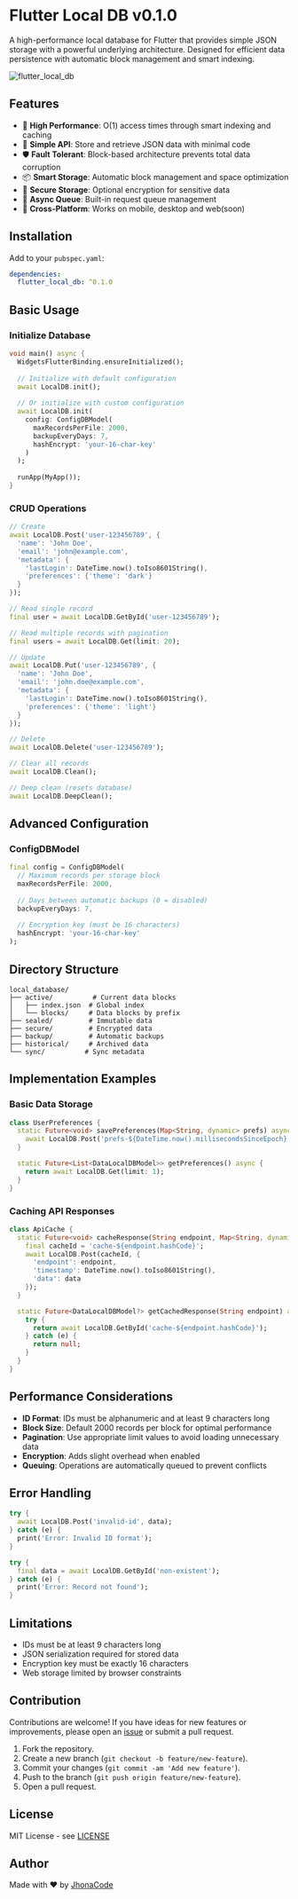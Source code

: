 # Flutter Local DB v0.1.0

A high-performance local database for Flutter that provides simple JSON storage with a powerful underlying architecture. Designed for efficient data persistence with automatic block management and smart indexing.

![flutter_local_db](https://github.com/user-attachments/assets/09c97008-cfc6-4588-b54c-5737ad00e9e4)



## Features

- 🚀 **High Performance**: O(1) access times through smart indexing and caching
- 🎯 **Simple API**: Store and retrieve JSON data with minimal code
- 🛡️ **Fault Tolerant**: Block-based architecture prevents total data corruption
- 📦 **Smart Storage**: Automatic block management and space optimization
- 🔐 **Secure Storage**: Optional encryption for sensitive data
- 🔄 **Async Queue**: Built-in request queue management
- 📱 **Cross-Platform**: Works on mobile, desktop and web(soon)

## Installation

Add to your `pubspec.yaml`:

```yaml
dependencies:
  flutter_local_db: ^0.1.0
```

## Basic Usage

### Initialize Database

```dart
void main() async {
  WidgetsFlutterBinding.ensureInitialized();
  
  // Initialize with default configuration
  await LocalDB.init();
  
  // Or initialize with custom configuration
  await LocalDB.init(
    config: ConfigDBModel(
      maxRecordsPerFile: 2000,
      backupEveryDays: 7,
      hashEncrypt: 'your-16-char-key'
    )
  );
  
  runApp(MyApp());
}
```

### CRUD Operations

```dart
// Create
await LocalDB.Post('user-123456789', {
  'name': 'John Doe',
  'email': 'john@example.com',
  'metadata': {
    'lastLogin': DateTime.now().toIso8601String(),
    'preferences': {'theme': 'dark'}
  }
});

// Read single record
final user = await LocalDB.GetById('user-123456789');

// Read multiple records with pagination
final users = await LocalDB.Get(limit: 20);

// Update
await LocalDB.Put('user-123456789', {
  'name': 'John Doe',
  'email': 'john.doe@example.com',
  'metadata': {
    'lastLogin': DateTime.now().toIso8601String(),
    'preferences': {'theme': 'light'}
  }
});

// Delete
await LocalDB.Delete('user-123456789');

// Clear all records
await LocalDB.Clean();

// Deep clean (resets database)
await LocalDB.DeepClean();
```

## Advanced Configuration

### ConfigDBModel

```dart
final config = ConfigDBModel(
  // Maximum records per storage block
  maxRecordsPerFile: 2000,
  
  // Days between automatic backups (0 = disabled)
  backupEveryDays: 7,
  
  // Encryption key (must be 16 characters)
  hashEncrypt: 'your-16-char-key'
);
```

## Directory Structure

```
local_database/
├── active/          # Current data blocks
│   ├── index.json  # Global index
│   └── blocks/     # Data blocks by prefix
├── sealed/         # Immutable data
├── secure/         # Encrypted data
├── backup/         # Automatic backups
├── historical/     # Archived data
└── sync/          # Sync metadata
```

## Implementation Examples

### Basic Data Storage
```dart
class UserPreferences {
  static Future<void> savePreferences(Map<String, dynamic> prefs) async {
    await LocalDB.Post('prefs-${DateTime.now().millisecondsSinceEpoch}', prefs);
  }

  static Future<List<DataLocalDBModel>> getPreferences() async {
    return await LocalDB.Get(limit: 1);
  }
}
```

### Caching API Responses
```dart
class ApiCache {
  static Future<void> cacheResponse(String endpoint, Map<String, dynamic> data) async {
    final cacheId = 'cache-${endpoint.hashCode}';
    await LocalDB.Post(cacheId, {
      'endpoint': endpoint,
      'timestamp': DateTime.now().toIso8601String(),
      'data': data
    });
  }

  static Future<DataLocalDBModel?> getCachedResponse(String endpoint) async {
    try {
      return await LocalDB.GetById('cache-${endpoint.hashCode}');
    } catch (e) {
      return null;
    }
  }
}
```

## Performance Considerations

- **ID Format**: IDs must be alphanumeric and at least 9 characters long
- **Block Size**: Default 2000 records per block for optimal performance
- **Pagination**: Use appropriate limit values to avoid loading unnecessary data
- **Encryption**: Adds slight overhead when enabled
- **Queuing**: Operations are automatically queued to prevent conflicts

## Error Handling

```dart
try {
  await LocalDB.Post('invalid-id', data);
} catch (e) {
  print('Error: Invalid ID format');
}

try {
  final data = await LocalDB.GetById('non-existent');
} catch (e) {
  print('Error: Record not found');
}
```

## Limitations

- IDs must be at least 9 characters long
- JSON serialization required for stored data
- Encryption key must be exactly 16 characters
- Web storage limited by browser constraints


## Contribution

Contributions are welcome! If you have ideas for new features or improvements, please open an [issue](https://github.com/JhonaCodes/flutter_local_db/issues) or submit a pull request.

1. Fork the repository.
2. Create a new branch (`git checkout -b feature/new-feature`).
3. Commit your changes (`git commit -am 'Add new feature'`).
4. Push to the branch (`git push origin feature/new-feature`).
5. Open a pull request.

## License

MIT License - see [LICENSE](https://github.com/JhonaCodes/flutter_local_db/LICENSE)

## Author

Made with ❤️ by [JhonaCode](https://github.com/JhonaCodes)
